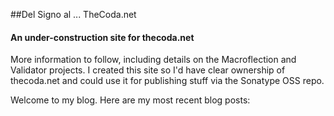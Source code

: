 ##Del Signo al ... TheCoda.net</h2>

#### An under-construction site for thecoda.net

More information to follow, including details on the Macroflection and Validator projects.
I created this site so I'd have clear ownership of thecoda.net and could use it for publishing stuff via the Sonatype OSS repo.


<span data-lift="if?extra_true=has_blog">Welcome to my blog.  Here are my most recent blog posts:</span>

<div data-lift="if?extra_true=has_blog">
      <div data-lift="blog.simple"></div>
</div>

[title: Home]: /
